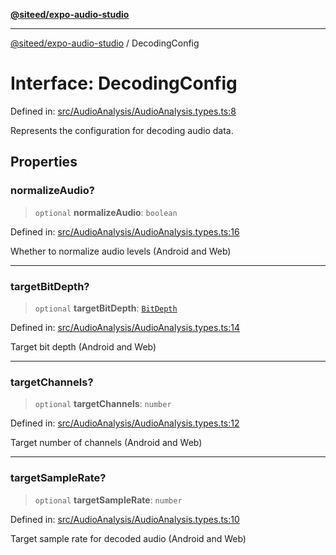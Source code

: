 [**@siteed/expo-audio-studio**](../README.md)

***

[@siteed/expo-audio-studio](../README.md) / DecodingConfig

# Interface: DecodingConfig

Defined in: [src/AudioAnalysis/AudioAnalysis.types.ts:8](https://github.com/deeeed/expo-audio-stream/blob/fe19a2fa1af6033cfa025691f25a0e9bcd64b37c/packages/expo-audio-studio/src/AudioAnalysis/AudioAnalysis.types.ts#L8)

Represents the configuration for decoding audio data.

## Properties

### normalizeAudio?

> `optional` **normalizeAudio**: `boolean`

Defined in: [src/AudioAnalysis/AudioAnalysis.types.ts:16](https://github.com/deeeed/expo-audio-stream/blob/fe19a2fa1af6033cfa025691f25a0e9bcd64b37c/packages/expo-audio-studio/src/AudioAnalysis/AudioAnalysis.types.ts#L16)

Whether to normalize audio levels (Android and Web)

***

### targetBitDepth?

> `optional` **targetBitDepth**: [`BitDepth`](../type-aliases/BitDepth.md)

Defined in: [src/AudioAnalysis/AudioAnalysis.types.ts:14](https://github.com/deeeed/expo-audio-stream/blob/fe19a2fa1af6033cfa025691f25a0e9bcd64b37c/packages/expo-audio-studio/src/AudioAnalysis/AudioAnalysis.types.ts#L14)

Target bit depth (Android and Web)

***

### targetChannels?

> `optional` **targetChannels**: `number`

Defined in: [src/AudioAnalysis/AudioAnalysis.types.ts:12](https://github.com/deeeed/expo-audio-stream/blob/fe19a2fa1af6033cfa025691f25a0e9bcd64b37c/packages/expo-audio-studio/src/AudioAnalysis/AudioAnalysis.types.ts#L12)

Target number of channels (Android and Web)

***

### targetSampleRate?

> `optional` **targetSampleRate**: `number`

Defined in: [src/AudioAnalysis/AudioAnalysis.types.ts:10](https://github.com/deeeed/expo-audio-stream/blob/fe19a2fa1af6033cfa025691f25a0e9bcd64b37c/packages/expo-audio-studio/src/AudioAnalysis/AudioAnalysis.types.ts#L10)

Target sample rate for decoded audio (Android and Web)
